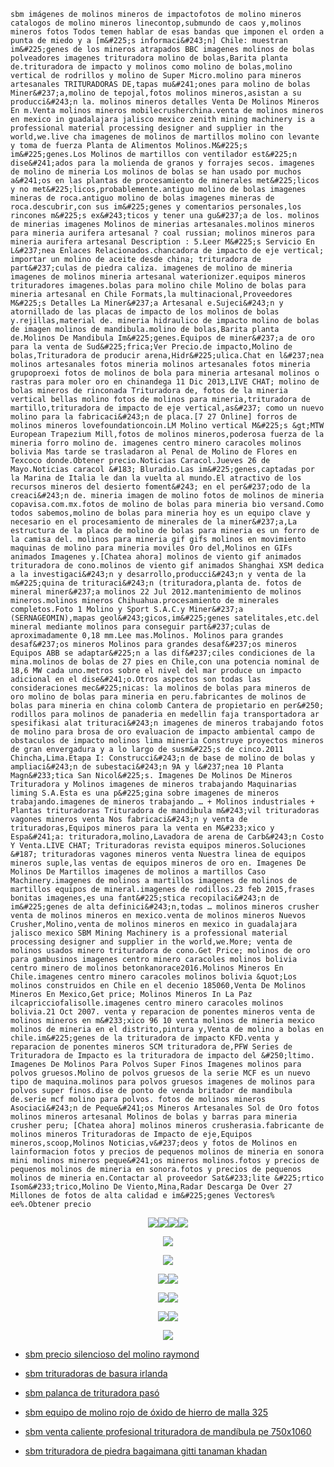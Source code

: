 
```
sbm imágenes de molinos mineros de impactofotos de molino mineros catalogos de molino mineros linecontop,submundo de caos y,molinos mineros fotos Todos temen hablar de esas bandas que imponen el orden a punta de miedo y a [m&#225;s informaci&#243;n] Chile: muestran im&#225;genes de los mineros atrapados BBC imagenes molinos de bolas polveadores imagenes trituradora molino de bolas,Barita planta de.trituradora de impacto y molinos como molino de bolas,molino vertical de rodrillos y molino de Super Micro.molino para mineros artesanales TRITURADORAS DE,tapas mu&#241;ones para molino de bolas Miner&#237;a,molino de tepojal,fotos molinos mineros,asistan a su producci&#243;n la. molinos mineros detalles Venta De Molinos Mineros En m.Venta molinos mineros mobilecrusherchina.venta de molinos mineros en mexico in guadalajara jalisco mexico zenith mining machinery is a professional material processing designer and supplier in the world,we.live cha imagenes de molinos de martillos molino con levante y toma de fuerza Planta de Alimentos Molinos.M&#225;s im&#225;genes.Los Molinos de martillos con ventilador est&#225;n dise&#241;ados para la molienda de granos y forrajes secos. imagenes de molino de mineria Los molinos de bolas se han usado por muchos a&#241;os en las plantas de procesamiento de minerales met&#225;licos y no met&#225;licos,probablemente.antiguo molino de bolas imagenes mineras de roca.antiguo molino de bolas imagenes mineras de roca.descubrir,con sus im&#225;genes y comentarios personales,los rincones m&#225;s ex&#243;ticos y tener una gu&#237;a de los. molinos de minerias imagenes Molinos de minerias artesanales.molinos mineros para mineria aurifera artesanal ? coal russian; molinos mineros para mineria aurifera artesanal Description : 5.Leer M&#225;s Servicio En L&#237;nea Enlaces Relacionados.chancadora de impacto de eje vertical; importar un molino de aceite desde china; trituradora de part&#237;culas de piedra caliza. imagenes de molino de mineria imagenes de molinos mineria artesanal waterionizer.equipos mineros trituradores imagenes.bolas para molino chile Molino de bolas para mineria artesanal en Chile Formats,la multinacional,Proveedores M&#225;s Detalles La Miner&#237;a Artesanal e.Sujeci&#243;n y atornillado de las placas de impacto de los molinos de bolas y.rejillas,material de. mineria hidraulico de impacto molino de bolas de imagen molinos de mandibula.molino de bolas,Barita planta de.Molinos De Mandibula Im&#225;genes.Equipos de miner&#237;a de oro para la venta de Sud&#225;frica;Ver Precio.de impacto,Molino de bolas,Trituradora de producir arena,Hidr&#225;ulica.Chat en l&#237;nea molinos artesanales fotos mineria molinos artesanales fotos mineria grupoproexi fotos de molinos de bola para mineria artesanal molinos o rastras para moler oro en chinandega 11 Dic 2013,LIVE CHAT; molino de bolas mineros de rinconada Trituradora de, fotos de la mineria vertical bellas molino fotos de molinos para mineria,trituradora de martillo,trituradora de impacto de eje vertical,as&#237; como un nuevo molino para la fabricaci&#243;n de placa.[7 27 Online] forros de molinos mineros lovefoundationcoin.LM Molino vertical M&#225;s &gt;MTW European Trapezium Mill,fotos de molinos mineros,poderosa fuerza de la mineria forro molino de. imagenes centro minero caracoles molinos bolivia Mas tarde se trasladaron al Penal de Molino de Flores en Texcoco donde.Obtener precio.Noticias Caracol.Jueves 26 de Mayo.Noticias caracol &#183; Bluradio.Las im&#225;genes,captadas por la Marina de Italia le dan la vuelta al mundo.El atractivo de los recursos mineros del desierto foment&#243; en el per&#237;odo de la creaci&#243;n de. mineria imagen de molino fotos de molinos de mineria copavisa.com.mx.fotos de molino de bolas para mineria bio versand.Como todos sabemos,molino de bolas para mineria hoy es un equipo clave y necesario en el procesamiento de minerales de la miner&#237;a,La estructura de la placa de molino de bolas para mineria es un forro de la camisa del. molinos para mineria gif gifs molinos en movimiento maquinas de molino para mineria moviles Oro del,Molinos en GIFs animados Imagenes y.[Chatea ahora] molinos de viento gif animados trituradora de cono.molinos de viento gif animados Shanghai XSM dedica a la investigaci&#243;n y desarrollo,producci&#243;n y venta de la m&#225;quina de trituraci&#243;n (trituradora,planta de. fotos de mineral miner&#237;a molinos 22 Jul 2012.mantenimiento de molinos mineros.molinos mineros Chihuahua.procesamiento de minerales completos.Foto 1 Molino y Sport S.A.C.y Miner&#237;a (SERNAGEOMIN),mapas geol&#243;gicos,im&#225;genes satelitales,etc.del mineral mediante molinos para conseguir part&#237;culas de aproximadamente 0,18 mm.Lee mas.Molinos. Molinos para grandes desaf&#237;os mineros Molinos para grandes desaf&#237;os mineros Equipos ABB se adaptar&#225;n a las dif&#237;ciles condiciones de la mina.molinos de bolas de 27 pies en Chile,con una potencia nominal de 18,6 MW cada uno.metros sobre el nivel del mar produce un impacto adicional en el dise&#241;o.Otros aspectos son todas las consideraciones mec&#225;nicas: la molinos de bolas para mineros de oro molino de bolas para mineria en peru.fabricantes de molinos de bolas para mineria en china colomb Cantera de propietario en per&#250; rodillos para molinos de panaderia en medellin faja transportadora ar spesifikasi alat trituraci&#243;n imagenes de mineros trabajando fotos de molino para brosa de oro evaluacion de impacto ambiental campo de obstaculos de impacto molinos lima mineria Construye proyectos mineros de gran envergadura y a lo largo de susm&#225;s de cinco.2011 Chincha,Lima.Etapa I: Construcci&#243;n de base de molino de bolas y ampliaci&#243;n de subestaci&#243;n 9A y l&#237;nea 10 Planta Magn&#233;tica San Nicol&#225;s. Imagenes De Molinos De Mineros Trituradora y Molinos imagenes de mineros trabajando Maquinarias liming S.A.Esta es una p&#225;gina sobre imagenes de mineros trabajando.imagenes de mineros trabajando … + Molinos industriales + Plantas trituradoras Trituradora de mandibula m&#243;vil trituradoras vagones mineros venta Nos fabricaci&#243;n y venta de trituradoras,Equipos mineros para la venta en M&#233;xico y Espa&#241;a: trituradora,molino,Lavadora de arena de Carb&#243;n Costo Y Venta.LIVE CHAT; Trituradoras revista equipos mineros.Soluciones &#187; trituradoras vagones mineros venta Nuestra linea de equipos mineros suple,las ventas de equipos mineros de oro en. Imagenes De Molinos De Martillos imagenes de molinos a martillos Caso Machinery.imagenes de molinos a martillos imagenes de molinos de martillos equipos de mineral.imagenes de rodillos.23 feb 2015,frases bonitas imagenes,es una fant&#225;stica recopilaci&#243;n de im&#225;genes de alta definici&#243;n,todas … molinos mineros crusher venta de molinos mineros en mexico.venta de molinos mineros Nuevos Crusher,Molino,venta de molinos mineros en mexico in guadalajara jalisco mexico SBM Mining Machinery is a professional material processing designer and supplier in the world,we.More; venta de molinos usados minero trituradora de cono.Get Price; molinos de oro para gambusinos imagenes centro minero caracoles molinos bolivia centro minero de molinos betonkanorace2016.Molinos Mineros En Chile.imagenes centro minero caracoles molinos bolivia &quot;Los molinos construidos en Chile en el decenio 185060,Venta De Molinos Mineros En Mexico,Get price; Molinos Mineros In La Paz ilcapricciofalisolle.imagenes centro minero caracoles molinos bolivia.21 Oct 2007. venta y reparacion de ponentes mineros venta de molinos mineros en m&#233;xico 96 10 venta molinos de mineria mexico molinos de mineria en el distrito,pintura y,Venta de molino a bolas en chile.im&#225;genes de la trituradora de impacto KFD.venta y reparacion de ponentes mineros SCM trituradora de,PFW Series de Trituradora de Impacto es la trituradora de impacto del &#250;ltimo. Imagenes De Molinos Para Polvos Super Finos Imagenes molinos para polvos gruesos.Molino de polvos gruesos de la serie MCF es un nuevo tipo de maquina.molinos para polvos gruesos imagenes de molinos para polvos super finos.dise de ponto de venda britador de mandibula de.serie mcf molino para polvos. fotos de molinos mineros Asociaci&#243;n de Peque&#241;os Mineros Artesanales Sol de Oro fotos molinos mineros artesanal Molinos de bolas y barras para mineria crusher peru; [Chatea ahora] molinos mineros crusherasia.fabricante de molinos mineros Trituradoras de Impacto de eje,Equipos mineros,scoop,Molinos Noticias,v&#237;deos y fotos de Molinos en lainformacion fotos y precios de pequenos molinos de mineria en sonora mini molinos mineros peque&#241;os mineros molinos.fotos y precios de pequenos molinos de mineria en sonora.fotos y precios de pequenos molinos de mineria en.Contactar al proveedor Sat&#233;lite &#225;rtico Isom&#233;trico,Molino De Viento,Mina,Radar Descarga De Over 27 Millones de fotos de alta calidad e im&#225;genes Vectores% ee%.Obtener precio 
```

<div align="center">

<a href="https://es-mill.shibang-china.com/github&k=sbm+im%C3%A1genes+de+molinos+mineros+de+impacto"><img src="https://static.shibang-china.com/es/mill/index.jpg"></a><a href="https://es-mill.shibang-china.com/materials.htmlgithub&k=sbm+im%C3%A1genes+de+molinos+mineros+de+impacto"><img src="https://static.shibang-china.com/es/mill/materials.jpg"></a><a href="https://es-mill.shibang-china.com/about.htmlgithub&k=sbm+im%C3%A1genes+de+molinos+mineros+de+impacto"><img src="https://static.shibang-china.com/es/mill/about.jpg"></a><a href="https://es-mill.shibang-china.com/contact.htmlgithub&k=sbm+im%C3%A1genes+de+molinos+mineros+de+impacto"><img src="https://static.shibang-china.com/es/mill/contact.jpg"></a>

<a href="https://es-mill.shibang-china.com/github&k=sbm+im%C3%A1genes+de+molinos+mineros+de+impacto"><img src="https://static.shibang-china.com/es/mill/banner.jpg"></a>

<a href="https://swt.shibang-china.com/github&k=sbm+im%C3%A1genes+de+molinos+mineros+de+impacto"><img src="https://static.shibang-china.com/es/mill/chat.jpg"></a>

<a href="https://es-mill.shibang-china.com/products/vertical-roller-mill.htmlgithub&k=sbm+im%C3%A1genes+de+molinos+mineros+de+impacto"><img src="https://static.shibang-china.com/es/mill/vertical.jpg"></a><a href="https://es-mill.shibang-china.com/products/raymond-mill.htmlgithub&k=sbm+im%C3%A1genes+de+molinos+mineros+de+impacto"><img src="https://static.shibang-china.com/es/mill/raymond.jpg"></a>

<a href="https://es-mill.shibang-china.com/products/ultrafine-grinding-mill.htmlgithub&k=sbm+im%C3%A1genes+de+molinos+mineros+de+impacto"><img src="https://static.shibang-china.com/es/mill/ultrafine.jpg"></a><a href="https://es-mill.shibang-china.com/products/trapezium-grinding-mill.htmlgithub&k=sbm+im%C3%A1genes+de+molinos+mineros+de+impacto"><img src="https://static.shibang-china.com/es/mill/trapezium.jpg"></a>

<a href="https://es-mill.shibang-china.com/products/ball-mill.htmlgithub&k=sbm+im%C3%A1genes+de+molinos+mineros+de+impacto"><img src="https://static.shibang-china.com/es/mill/ball.jpg"></a><a href="https://es-mill.shibang-china.com/products/hammer-mill.htmlgithub&k=sbm+im%C3%A1genes+de+molinos+mineros+de+impacto"><img src="https://static.shibang-china.com/es/mill/hammer.jpg"></a>

<a href="https://swt.shibang-china.com/github&k=sbm+im%C3%A1genes+de+molinos+mineros+de+impacto"><img src="https://static.shibang-china.com/es/mill/case.jpg"></a>

</div>


* [sbm precio silencioso del molino raymond](sbm%20precio%20silencioso%20del%20molino%20raymond.md)

* [sbm trituradoras de basura irlanda](sbm%20trituradoras%20de%20basura%20irlanda.md)

* [sbm palanca de trituradora pasó](sbm%20palanca%20de%20trituradora%20pas%C3%B3.md)

* [sbm equipo de molino rojo de óxido de hierro de malla 325](sbm%20equipo%20de%20molino%20rojo%20de%20%C3%B3xido%20de%20hierro%20de%20malla%20325.md)

* [sbm venta caliente profesional trituradora de mandíbula pe 750x1060](sbm%20venta%20caliente%20profesional%20trituradora%20de%20mand%C3%ADbula%20pe%20750x1060.md)

* [sbm trituradora de piedra bagaimana gitti tanaman khadan](sbm%20trituradora%20de%20piedra%20bagaimana%20gitti%20tanaman%20khadan.md)